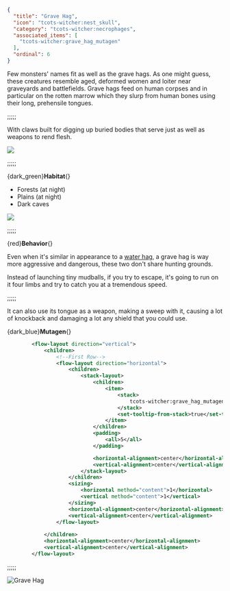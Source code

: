 ```json
{
  "title": "Grave Hag",
  "icon": "tcots-witcher:nest_skull",
  "category": "tcots-witcher:necrophages",
  "associated_items": [
    "tcots-witcher:grave_hag_mutagen"
  ],
  "ordinal": 6
}
```

Few monsters' names fit as well as the grave hags.
As one might guess, these creatures resemble aged, 
deformed women and loiter near graveyards and battlefields.
Grave hags feed on human corpses and in particular 
on the rotten marrow which they slurp from human bones using their long, prehensile tongues. 

;;;;;

With claws built for digging up buried bodies that serve just as well as weapons to rend flesh.

![](tcots-witcher:textures/gui/sprites/witcher_bestiary/entries/grave_hag/grave_hag_main.png,fit)

;;;;;

{dark_green}**Habitat**{}
- Forests (at night)
- Plains (at night)
- Dark caves

![](tcots-witcher:textures/gui/sprites/witcher_bestiary/entries/grave_hag/grave_hag_running.png,fit)

;;;;;

{red}**Behavior**{}

Even when it's similar in appearance to a [water hag](^tcots-witcher:monsters/necrophages/water_hag), 
a grave hag is way more aggressive and dangerous, these two don't share hunting grounds.


Instead of launching tiny mudballs, if you try to escape, it's going to run on it four limbs
and try to catch you at a tremendous speed.

;;;;;

It can also use its tongue as a weapon, making a sweep with it, causing a lot of knockback
and damaging a lot any shield that you could use.


{dark_blue}**Mutagen**{}
```xml owo-ui
        <flow-layout direction="vertical">
            <children>
                <!--First Row-->
                <flow-layout direction="horizontal">
                    <children>
                        <stack-layout>
                            <children>
                                <item>
                                    <stack>
                                        tcots-witcher:grave_hag_mutagen
                                    </stack>
                                    <set-tooltip-from-stack>true</set-tooltip-from-stack>
                                </item>
                            </children>
                            <padding>
                                <all>5</all>
                            </padding>

                            <horizontal-alignment>center</horizontal-alignment>
                            <vertical-alignment>center</vertical-alignment>
                        </stack-layout>
                    </children>
                    <sizing>
                        <horizontal method="content">1</horizontal>
                        <vertical method="content">1</vertical>
                    </sizing>
                    <horizontal-alignment>center</horizontal-alignment>
                    <vertical-alignment>center</vertical-alignment>
                </flow-layout>
                
            </children>
            <horizontal-alignment>center</horizontal-alignment>
            <vertical-alignment>center</vertical-alignment>
        </flow-layout>
```

;;;;;




![Grave Hag](tcots-witcher:textures/gui/sprites/witcher_bestiary/entries/grave_hag/grave_hag_full.png,fit)
